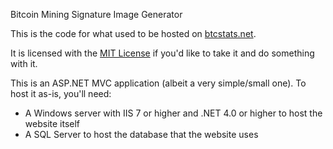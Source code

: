 Bitcoin Mining Signature Image Generator

This is the code for what used to be hosted on [btcstats.net](http://btcstats.net).

It is licensed with the [MIT License](http://opensource.org/licenses/mit-license.php) if you'd like to take it and do something with it.

This is an ASP.NET MVC application (albeit a very simple/small one).  To host it as-is, you'll need:

* A Windows server with IIS 7 or higher and .NET 4.0 or higher to host the website itself
* A SQL Server to host the database that the website uses

